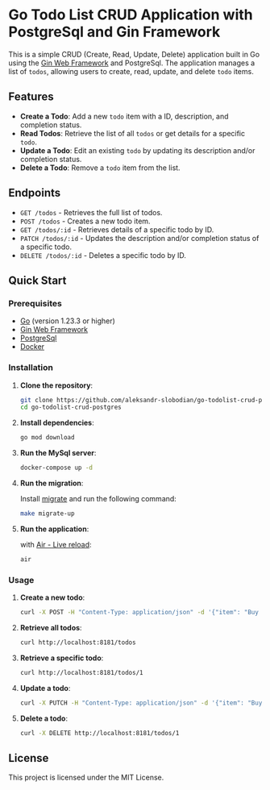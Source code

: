 # Go Todo List CRUD Application with PostgreSql and Gin Framework

This is a simple CRUD (Create, Read, Update, Delete) application built in Go using the [Gin Web Framework](https://github.com/gin-gonic/gin) and PostgreSql. The application manages a list of `todos`, allowing users to create, read, update, and delete `todo` items.

## Features

- **Create a Todo**: Add a new `todo` item with a ID, description, and completion status.
- **Read Todos**: Retrieve the list of all `todos` or get details for a specific `todo`.
- **Update a Todo**: Edit an existing `todo` by updating its description and/or completion status.
- **Delete a Todo**: Remove a `todo` item from the list.

## Endpoints

- `GET /todos` - Retrieves the full list of todos.
- `POST /todos` - Creates a new todo item.
- `GET /todos/:id` - Retrieves details of a specific todo by ID.
- `PATCH /todos/:id` - Updates the description and/or completion status of a specific todo.
- `DELETE /todos/:id` - Deletes a specific todo by ID.

## Quick Start

### Prerequisites

- [Go](https://golang.org/dl/) (version 1.23.3 or higher)
- [Gin Web Framework](https://github.com/gin-gonic/gin)
- [PostgreSql](https://www.postgresql.org/)
- [Docker](https://docs.docker.com/get-docker/)

### Installation

1. **Clone the repository**:

   ```bash
   git clone https://github.com/aleksandr-slobodian/go-todolist-crud-postgres.git
   cd go-todolist-crud-postgres
   ```

2. **Install dependencies**:

   ```bash
   go mod download
   ```

3. **Run the MySql server**:

   ```bash
   docker-compose up -d
   ```

4. **Run the migration**:

   Install [migrate](https://github.com/golang-migrate/migrate) and run the following command:

   ```bash
   make migrate-up
   ```

5. **Run the application**:

   with [Air - Live reload](https://github.com/air-verse/air):

   ```bash
   air
   ```

### Usage

1. **Create a new todo**:

   ```bash
   curl -X POST -H "Content-Type: application/json" -d '{"item": "Buy groceries", "completed": false}' http://localhost:8181/todos
   ```

2. **Retrieve all todos**:

   ```bash
   curl http://localhost:8181/todos
   ```

3. **Retrieve a specific todo**:

   ```bash
   curl http://localhost:8181/todos/1
   ```

4. **Update a todo**:

   ```bash
   curl -X PUTCH -H "Content-Type: application/json" -d '{"item": "Buy groceries", "completed": true}' http://localhost:8181/todos/1
   ```

5. **Delete a todo**:

   ```bash
   curl -X DELETE http://localhost:8181/todos/1
   ```

## License

This project is licensed under the MIT License.

